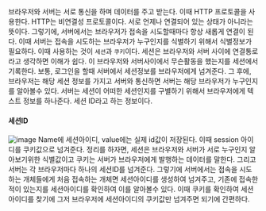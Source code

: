 브라우저와 서버는 서로 통신을 하며 데이터를 주고 받는다. 이때 HTTP 프로토콜을 사용한다. HTTP는 비연결성 프로토콜이다. 서로 언제나 연결되어 있는 상태가 아니라는 뜻이다.
그렇기에, 서버에서는 브라우저가 접속을 시도할때마다 항상 새롭게 연결이 된다. 이때 서버는 접속을 시도하는 브라우저가 누구인지를 식별하기 위해서 식별정보가 필요하다. 이때 사용하는 것이
`세션`과 `쿠키`이다. 세션은 브라우저와 서버 사이에 연결통로라고 생각하면 이해가 쉽다. 이 브라우저와 서버사이에서 무슨활동을 했는지를 세션에서 기록한다. 보통, 로그인을 할때 서버에서 세션정보를
브라우저에게 넘겨준다. 그 후에, 브라우저는 해당 세션 정보를 가지고 서버와 통신하면 서버는 해당 브라우저가 누구인지를 알아볼수 있다. 서버는 세션이 어떠한 세션인지를 구별하기 위해서 브라우저에게
텍스트 정보를 하나준다. 세션 ID라고 하는 정보이다.

#### 세션ID
![image](https://user-images.githubusercontent.com/20428574/148193477-34f9e80f-6409-4699-9a62-cf3a4cf34b8e.png)
Name에 세션아이디, value에는 실제 id값이 저장된다. 이때 session 아이디를 쿠키값으로 넘겨준다.
정리를 하자면, 세션은 브라우저와 서버가 서로 누구인지 알아보기위한 식별값이고 쿠키는 서버가 브라우저에게 발행하는 데이터를 말한다. 그리고 서버는 각 브라우저마다 하나의 세션ID를 넘겨준다.
그렇기에 서버에서는 접속을 시도하는 개체들에게 처음 접속하는 개체면 세션아이디를 생성하여 넘겨주고, 기존에 접속한 적이 있는지를 세션아이디를 확인하여 이를 알아볼수 있다. 이때 쿠키를 확인하여
세션 아이디를 찾기에 그저 브라우저에 세션아이디의 쿠키값만 넘겨주면 되기에 간편하다.
